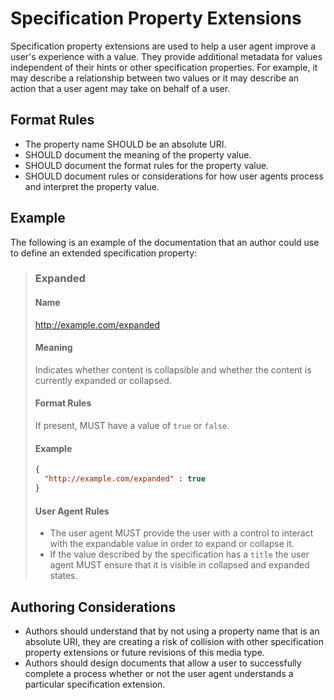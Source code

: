 # Specification Property Extensions

Specification property extensions are used to help a user agent improve a user's experience with a value. They provide additional metadata for values independent of their hints or other specification properties. For example, it may describe a relationship between two values or it may describe an action that a user agent may take on behalf of a user.

## Format Rules

- The property name SHOULD be an absolute URI.
- SHOULD document the meaning of the property value.
- SHOULD document the format rules for the property value.
- SHOULD document rules or considerations for how user agents process and interpret the property value.

## Example

The following is an example of the documentation that an author could use to define an extended specification property:

> ### Expanded
>
> #### Name
> http://example.com/expanded
>
> #### Meaning
>
> Indicates whether content is collapsible and whether the content is currently expanded or collapsed.
>
> #### Format Rules
> If present, MUST have a value of `true` or `false`.
>
> #### Example
>
> ```json
> {
>   "http://example.com/expanded" : true
> }
> ```
>
> #### User Agent Rules
> - The user agent MUST provide the user with a  control to interact with the expandable value in order to expand or collapse it.
> - If the value described by the specification has a `title` the user agent MUST ensure that it is visible in collapsed and expanded states.

## Authoring Considerations

- Authors should understand that by not using a property name that is an absolute URI, they are creating a risk of collision with other specification property extensions or future revisions of this media type.
- Authors should design documents that allow a user to successfully complete a process whether or not the user agent understands a particular specification extension.
